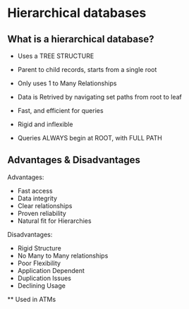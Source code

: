 # Hierarchical databases


## What is a hierarchical database?

- Uses a TREE STRUCTURE

- Parent to child records, starts from a single root

- Only uses 1 to Many Relationships

- Data is Retrived by navigating set paths from root to leaf

- Fast, and efficient for queries

- Rigid and inflexible

- Queries ALWAYS begin at ROOT, with FULL PATH


## Advantages & Disadvantages

Advantages:
- Fast access
- Data integrity
- Clear relationships
- Proven reliability
- Natural fit for Hierarchies


Disadvantages:
- Rigid Structure
- No Many to Many relationships
- Poor Flexibility
- Application Dependent
- Duplication Issues
- Declining Usage


** Used in ATMs
